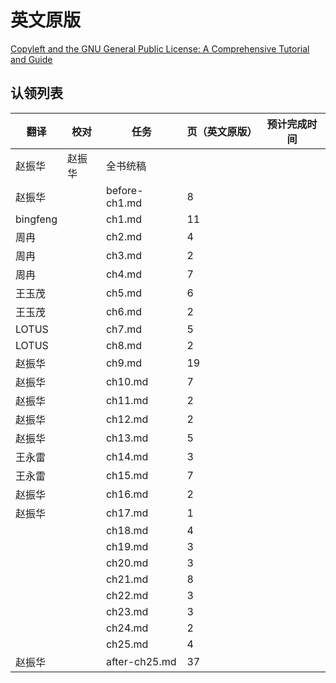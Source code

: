 # 英文原版

[Copyleft and the GNU General Public License: A Comprehensive Tutorial and Guide](../../attachments/comprehensive-gpl-guide.pdf)

## 认领列表

| 翻译 | 校对  |  任务                                                               | 页（英文原版） | 预计完成时间 |
| ----| -- | ---------------------------------------------------------------- | ------- | ------ |
| 赵振华 | 赵振华   | 全书统稿 |                                                              |         |        |
| 赵振华 |  | before-ch1.md  | 8  |  |
| bingfeng |  | ch1.md         | 11  |  |
| 周冉 |  | ch2.md         | 4  |  |
| 周冉 |  | ch3.md         | 2 |  |
| 周冉 |  | ch4.md         | 7 |  |
| 王玉茂|  | ch5.md         | 6 |  |
| 王玉茂|  | ch6.md         | 2 |  |
| LOTUS  |  | ch7.md         | 5 |  |
| LOTUS  |  | ch8.md         | 2 |  |
| 赵振华 |  | ch9.md         | 19 |  |
| 赵振华 |  | ch10.md        | 7 |  |
| 赵振华 |  | ch11.md        | 2 |  |
| 赵振华 |  | ch12.md        | 2 |  |
| 赵振华 |  | ch13.md        | 5 |  |
| 王永雷  |  | ch14.md        | 3 |  |
| 王永雷 |  | ch15.md        | 7 |  |
| 赵振华 |  | ch16.md        | 2 |  |
| 赵振华 |  | ch17.md        | 1 |  |
|  |  | ch18.md        | 4 |  |
|  |  | ch19.md        | 3 |  |
|  |  | ch20.md        | 3 |  |
|  |  | ch21.md        | 8 |  |
|  |  | ch22.md        | 3 |  |
|  |  | ch23.md        | 3 |  |
|  |  | ch24.md        | 2 |  |
|  |  | ch25.md        | 4 |  |
| 赵振华 |  | after-ch25.md  | 37  |  |
